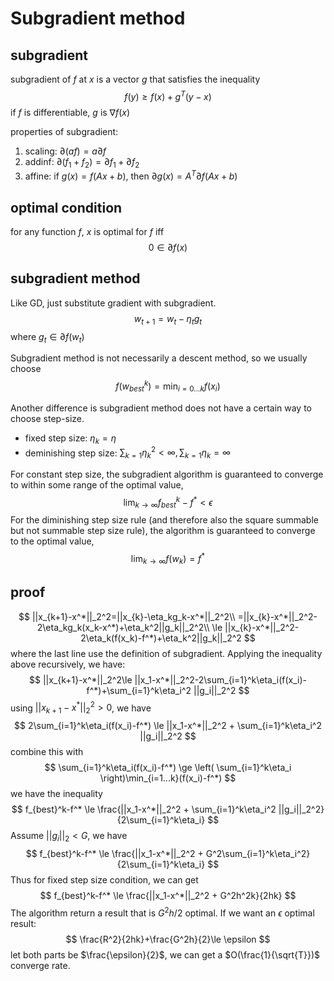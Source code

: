 # Subgradient method

## subgradient

subgradient of $f$ at $x$ is a vector $g$ that satisfies the inequality
$$
f(y)\ge f(x)+g^T(y-x)
$$
if $f$ is differentiable, $g$ is $\nabla f(x)$

properties of subgradient:

1. scaling: $\partial (af) = a \partial f$
2. addinf: $\partial (f_1+f_2) = \partial f_1 + \partial f_2$
3. affine: if $g(x)=f(Ax+b)$, then $\partial g(x) = A^T\partial f(Ax+b)$

## optimal condition

for any function $f$, $x$ is optimal for $f$ iff
$$
0\in \partial f(x)
$$

## subgradient method

Like GD, just substitute gradient with subgradient.
$$
w_{t+1} = w_t - \eta_t g_t
$$
where $g_t\in \partial f(w_t)$

Subgradient method is not necessarily a descent method, so we usually choose
$$
f(w_{best}^k)=\min_{i=0...k} f(x_i)
$$

Another difference is subgradient method does not have a certain way to choose step-size.

- fixed step size: $\eta_k = \eta$
- deminishing step size: $\sum_{k=1}\eta_k^2<\infty, \sum_{k=1}\eta_k = \infty$

For constant step size, the subgradient algorithm is guaranteed to converge to within some range of the optimal value,
$$
\lim_{k\to \infty}f_{best}^k-f^* \lt \epsilon
$$
For the diminishing step size rule (and therefore also the square summable but not summable step size rule), the algorithm is guaranteed to converge to the optimal value,
$$
\lim_{k\to \infty}f(w_k)=f^*
$$

## proof
$$
||x_{k+1}-x^*||_2^2=||x_{k}-\eta_kg_k-x^*||_2^2\\
=||x_{k}-x^*||_2^2-2\eta_kg_k(x_k-x^*)+\eta_k^2||g_k||_2^2\\
\le ||x_{k}-x^*||_2^2-2\eta_k(f(x_k)-f^*)+\eta_k^2||g_k||_2^2
$$
where the last line use the definition of subgradient.
Applying the inequality above recursively, we have:
$$
||x_{k+1}-x^*||_2^2\le ||x_1-x^*||_2^2-2\sum_{i=1}^k\eta_i(f(x_i)-f^*)+\sum_{i=1}^k\eta_i^2 ||g_i||_2^2
$$
using $||x_{k+1}-x^*||_2^2 > 0$, we have
$$
2\sum_{i=1}^k\eta_i(f(x_i)-f^*) \le ||x_1-x^*||_2^2 + \sum_{i=1}^k\eta_i^2 ||g_i||_2^2
$$
combine this with 
$$
\sum_{i=1}^k\eta_i(f(x_i)-f^*) \ge \left( \sum_{i=1}^k\eta_i \right)\min_{i=1...k}(f(x_i)-f^*)
$$
we have the inequality
$$
f_{best}^k-f^* \le \frac{||x_1-x^*||_2^2 + \sum_{i=1}^k\eta_i^2 ||g_i||_2^2}{2\sum_{i=1}^k\eta_i}
$$
Assume $||g_i||_2 < G$, we have
$$
f_{best}^k-f^* \le \frac{||x_1-x^*||_2^2 + G^2\sum_{i=1}^k\eta_i^2}{2\sum_{i=1}^k\eta_i}
$$
Thus for fixed step size condition, we can get
$$
f_{best}^k-f^* \le \frac{||x_1-x^*||_2^2 + G^2h^2k}{2hk}
$$
The algorithm return a result that is $G^2h/2$ optimal. If we want an $\epsilon$ optimal result:
$$
\frac{R^2}{2hk}+\frac{G^2h}{2}\le \epsilon
$$
let both parts be $\frac{\epsilon}{2}$, we can get a $O(\frac{1}{\sqrt{T}})$ converge rate.